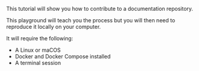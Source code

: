 This tutorial will show you how to contribute to a documentation repository.

This playground will teach you the process but you will then need to reproduce it locally on your computer.

It will require the following:

- A Linux or maCOS
- Docker and Docker Compose installed
- A terminal session
